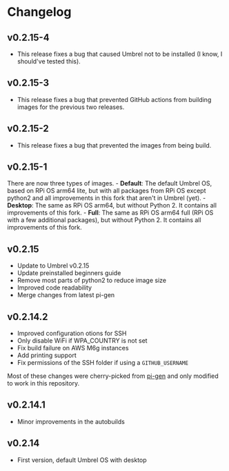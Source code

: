 # Changelog

## v0.2.15-4

- This release fixes a bug that caused Umbrel not to be installed (I know, I should've tested this).

## v0.2.15-3

- This release fixes a bug that prevented GitHub actions from building images for the previous two releases.

## v0.2.15-2

- This release fixes a bug that prevented the images from being build.

## v0.2.15-1

There are now three types of images.
    - **Default**: The default Umbrel OS, based on RPi OS arm64 lite, but with all packages from RPi OS except python2 and all improvements in this fork that aren't in Umbrel (yet).
    - **Desktop**: The same as RPi OS arm64, but without Python 2. It contains all improvements of this fork.
    - **Full**: The same as RPi OS arm64 full (RPi OS with a few additional packages), but without Python 2. It contains all improvements of this fork.

## v0.2.15

- Update to Umbrel v0.2.15
- Update preinstalled beginners guide
- Remove most parts of python2 to reduce image size
- Improved code readability
- Merge changes from latest pi-gen

## v0.2.14.2

- Improved configuration otions for SSH
- Only disable WiFi if WPA_COUNTRY is not set
- Fix build failure on AWS M6g instances
- Add printing support
- Fix permissions of the SSH folder if using a `GITHUB_USERNAME`

Most of these changes were cherry-picked from [pi-gen](https://github.com/RPi-Distro/pi-gen) and only modified to work in this repository.

## v0.2.14.1

- Minor improvements in the autobuilds

## v0.2.14

- First version, default Umbrel OS with desktop
